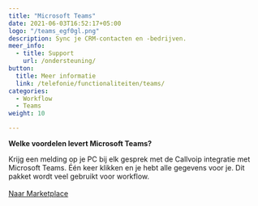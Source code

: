 ```yaml
---
title: "Microsoft Teams"
date: 2021-06-03T16:52:17+05:00
logo: "/teams_egf0gl.png"
description: Sync je CRM-contacten en -bedrijven.
meer_info:
  - title: Support
    url: /ondersteuning/
button:
  title: Meer informatie
  link: /telefonie/functionaliteiten/teams/
categories:
  - Workflow
  - Teams
weight: 10

---
```


**Welke voordelen levert Microsoft Teams?**

Krijg een melding op je PC bij elk gesprek met de Callvoip integratie met Microsoft Teams. Één keer klikken en je hebt alle gegevens voor je. Dit pakket wordt veel gebruikt voor workflow.<br><br><a href="/marketplace" class="button">Naar Marketplace</a>
